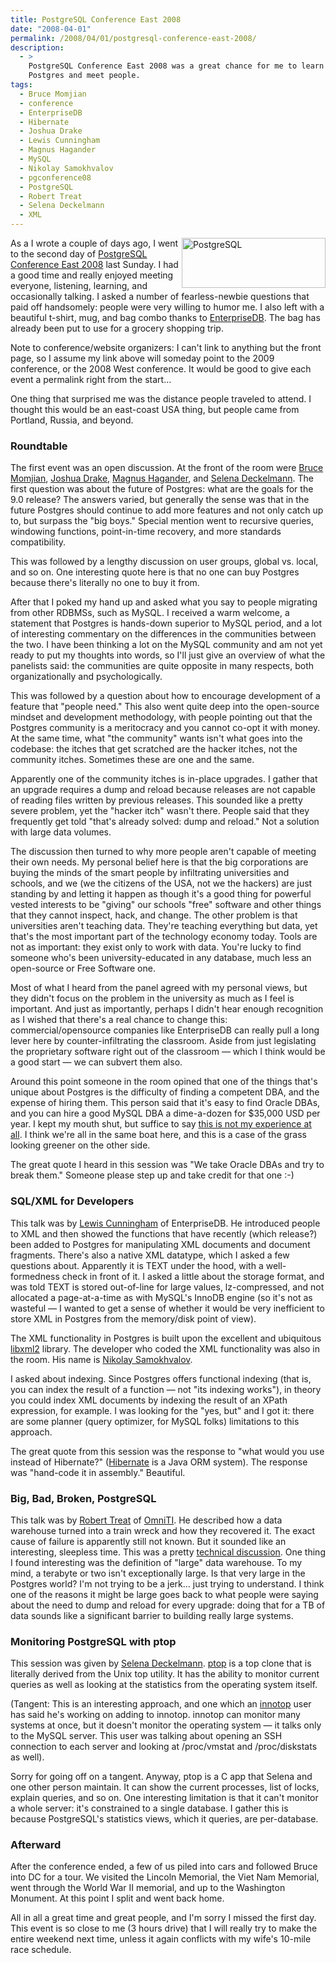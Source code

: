 ```yaml
---
title: PostgreSQL Conference East 2008
date: "2008-04-01"
permalink: /2008/04/01/postgresql-conference-east-2008/
description:
  - >
    PostgreSQL Conference East 2008 was a great chance for me to learn about
    Postgres and meet people.
tags:
  - Bruce Momjian
  - conference
  - EnterpriseDB
  - Hibernate
  - Joshua Drake
  - Lewis Cunningham
  - Magnus Hagander
  - MySQL
  - Nikolay Samokhvalov
  - pgconference08
  - PostgreSQL
  - Robert Treat
  - Selena Deckelmann
  - XML
---
```

[<img src="http://www.postgresql.org/layout/images/hdr_left.png" width="230" height="80" alt="PostgreSQL" style="float:right" />][1]As a I wrote a couple of days ago, I went to the second day of [PostgreSQL Conference East 2008][2] last Sunday. I had a good time and really enjoyed meeting everyone, listening, learning, and occasionally talking. I asked a number of fearless-newbie questions that paid off handsomely: people were very willing to humor me. I also left with a beautiful t-shirt, mug, and bag combo thanks to [EnterpriseDB][3]. The bag has already been put to use for a grocery shopping trip.

Note to conference/website organizers: I can't link to anything but the front page, so I assume my link above will someday point to the 2009 conference, or the 2008 West conference. It would be good to give each event a permalink right from the start&#8230;

One thing that surprised me was the distance people traveled to attend. I thought this would be an east-coast USA thing, but people came from Portland, Russia, and beyond.

### Roundtable

The first event was an open discussion. At the front of the room were [Bruce Momjian][4], [Joshua Drake][5], [Magnus Hagander][6], and [Selena Deckelmann][7]. The first question was about the future of Postgres: what are the goals for the 9.0 release? The answers varied, but generally the sense was that in the future Postgres should continue to add more features and not only catch up to, but surpass the "big boys." Special mention went to recursive queries, windowing functions, point-in-time recovery, and more standards compatibility.

This was followed by a lengthy discussion on user groups, global vs. local, and so on. One interesting quote here is that no one can buy Postgres because there's literally no one to buy it from.

After that I poked my hand up and asked what you say to people migrating from other RDBMSs, such as MySQL. I received a warm welcome, a statement that Postgres is hands-down superior to MySQL period, and a lot of interesting commentary on the differences in the communities between the two. I have been thinking a lot on the MySQL community and am not yet ready to put my thoughts into words, so I'll just give an overview of what the panelists said: the communities are quite opposite in many respects, both organizationally and psychologically.

This was followed by a question about how to encourage development of a feature that "people need." This also went quite deep into the open-source mindset and development methodology, with people pointing out that the Postgres community is a meritocracy and you cannot co-opt it with money. At the same time, what "the community" wants isn't what goes into the codebase: the itches that get scratched are the hacker itches, not the community itches. Sometimes these are one and the same.

Apparently one of the community itches is in-place upgrades. I gather that an upgrade requires a dump and reload because releases are not capable of reading files written by previous releases. This sounded like a pretty severe problem, yet the "hacker itch" wasn't there. People said that they frequently get told "that's already solved: dump and reload." Not a solution with large data volumes.

The discussion then turned to why more people aren't capable of meeting their own needs. My personal belief here is that the big corporations are buying the minds of the smart people by infiltrating universities and schools, and we (we the citizens of the USA, not we the hackers) are just standing by and letting it happen as though it's a good thing for powerful vested interests to be "giving" our schools "free" software and other things that they cannot inspect, hack, and change. The other problem is that universities aren't teaching data. They're teaching everything but data, yet that's the most important part of the technology economy today. Tools are not as important: they exist only to work with data. You're lucky to find someone who's been university-educated in any database, much less an open-source or Free Software one.

Most of what I heard from the panel agreed with my personal views, but they didn't focus on the problem in the university as much as I feel is important. And just as importantly, perhaps I didn't hear enough recognition as I wished that there's a real chance to change this: commercial/opensource companies like EnterpriseDB can really pull a long lever here by counter-infiltrating the classroom. Aside from just legislating the proprietary software right out of the classroom &#8212; which I think would be a good start &#8212; we can subvert them also.

Around this point someone in the room opined that one of the things that's unique about Postgres is the difficulty of finding a competent DBA, and the expense of hiring them. This person said that it's easy to find Oracle DBAs, and you can hire a good MySQL DBA a dime-a-dozen for $35,000 USD per year. I kept my mouth shut, but suffice to say [this is not my experience at all][8]. I think we're all in the same boat here, and this is a case of the grass looking greener on the other side.

The great quote I heard in this session was "We take Oracle DBAs and try to break them." Someone please step up and take credit for that one :-)

### SQL/XML for Developers

This talk was by [Lewis Cunningham][9] of EnterpriseDB. He introduced people to XML and then showed the functions that have recently (which release?) been added to Postgres for manipulating XML documents and document fragments. There's also a native XML datatype, which I asked a few questions about. Apparently it is TEXT under the hood, with a well-formedness check in front of it. I asked a little about the storage format, and was told TEXT is stored out-of-line for large values, lz-compressed, and not allocated a page-at-a-time as with MySQL's InnoDB engine (so it's not as wasteful &#8212; I wanted to get a sense of whether it would be very inefficient to store XML in Postgres from the memory/disk point of view).

The XML functionality in Postgres is built upon the excellent and ubiquitous [libxml2][10] library. The developer who coded the XML functionality was also in the room. His name is [Nikolay Samokhvalov][11].

I asked about indexing. Since Postgres offers functional indexing (that is, you can index the result of a function &#8212; not "its indexing works"), in theory you could index XML documents by indexing the result of an XPath expression, for example. I was looking for the "yes, but" and I got it: there are some planner (query optimizer, for MySQL folks) limitations to this approach.

The great quote from this session was the response to "what would you use instead of Hibernate?" ([Hibernate][12] is a Java ORM system). The response was "hand-code it in assembly." Beautiful.

### Big, Bad, Broken, PostgreSQL

This talk was by [Robert Treat][13] of [OmniTI][14]. He described how a data warehouse turned into a train wreck and how they recovered it. The exact cause of failure is apparently still not known. But it sounded like an interesting, sleepless time. This was a pretty [technical discussion][15]. One thing I found interesting was the definition of "large" data warehouse. To my mind, a terabyte or two isn't exceptionally large. Is that very large in the Postgres world? I'm not trying to be a jerk&#8230; just trying to understand. I think one of the reasons it might be large goes back to what people were saying about the need to dump and reload for every upgrade: doing that for a TB of data sounds like a significant barrier to building really large systems.

### Monitoring PostgreSQL with ptop

This session was given by [Selena Deckelmann][7]. [ptop][16] is a top clone that is literally derived from the Unix top utility. It has the ability to monitor current queries as well as looking at the statistics from the operating system itself.

(Tangent: This is an interesting approach, and one which an [innotop][17] user has said he's working on adding to innotop. innotop can monitor many systems at once, but it doesn't monitor the operating system &#8212; it talks only to the MySQL server. This user was talking about opening an SSH connection to each server and looking at /proc/vmstat and /proc/diskstats as well).

Sorry for going off on a tangent. Anyway, ptop is a C app that Selena and one other person maintain. It can show the current processes, list of locks, explain queries, and so on. One interesting limitation is that it can't monitor a whole server: it's constrained to a single database. I gather this is because PostgreSQL's statistics views, which it queries, are per-database.

### Afterward

After the conference ended, a few of us piled into cars and followed Bruce into DC for a tour. We visited the Lincoln Memorial, the Viet Nam Memorial, went through the World War II memorial, and up to the Washington Monument. At this point I split and went back home.

All in all a great time and great people, and I'm sorry I missed the first day. This event is so close to me (3 hours drive) that I will really try to make the entire weekend next time, unless it again conflicts with my wife's 10-mile race schedule.

 [1]: http://www.postgresql.org
 [2]: http://postgresqlconference.org/
 [3]: http://www.enterprisedb.com/
 [4]: http://momjian.us/
 [5]: http://www.commandprompt.com/blogs/joshua_drake/
 [6]: http://people.planetpostgresql.org/mha/
 [7]: http://www.chesnok.com/daily/
 [8]: http://www.xaprb.com/blog/2008/03/06/send-your-employees-to-the-mysql-conference/
 [9]: http://lewiscunningham.com/
 [10]: http://xmlsoft.org/
 [11]: http://postgresmen.ru/
 [12]: http://www.hibernate.org/
 [13]: http://www.oreillynet.com/pub/au/2723
 [14]: http://www.omniti.com
 [15]: http://www.youtube.com/watch?v=wwd_d_nYxdI
 [16]: http://ptop.projects.postgresql.org/
 [17]: http://code.google.com/p/innotop/
